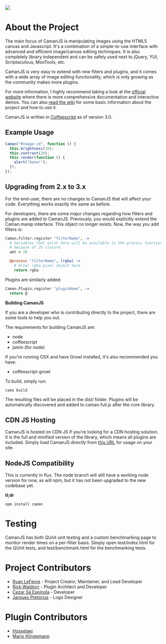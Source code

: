<img src="http://camanjs.com/imgs/logo.png" />

# About the Project

The main focus of CamanJS is manipulating images using the HTML5 canvas and Javascript. It's a combination of a simple-to-use interface with advanced and efficient image/canvas editing techniques. It is also completely library independent and can be safely used next to jQuery, YUI, Scriptaculous, MooTools, etc.

CamanJS is very easy to extend with new filters and plugins, and it comes with a wide array of image editing functionality, which is only growing as the community makes more plugins.

For more information, I highly recommend taking a look at the [official website](http://camanjs.com) where there is more comprehensive documentation and interactive demos. You can also [read the wiki](https://github.com/meltingice/CamanJS/wiki) for some basic information about the project and how to use it.

CamanJS is written in [Coffeescript](http://coffeescript.org) as of version 3.0.

## Example Usage

```js
Caman("#image-id", function () {
  this.brightness(10);
  this.contrast(20);
  this.render(function () {
    alert("Done!");
  });
});
```

## Upgrading from 2.x to 3.x

For the end-user, there are no changes to CamanJS that will affect your code. Everything works exactly the same as before.

For developers, there are some major changes regarding how filters and plugins are added to CamanJS. Previously, you would explicitly extend the Caman.manip interface. This object no longer exists. Now, the way you add filters is:

``` coffeescript
Caman.Filter.register "filterName", ->
  # Variables that exist here will be available in the process function
  # because of JS closure.
  amt = 20

  @process "filterName", (rgba) ->
    # Alter rgba pixel object here
    return rgba
```

Plugins are similarly added:

``` coffeescript
Caman.Plugin.register "pluginName", ->
  return @
```

**Building CamanJS**

If you are a developer who is contributing directly to the project, there are some tools to help you out.

The requirements for building CamanJS are:

* node
* coffeescript
* jsmin (for node)

If you're running OSX and have Growl installed, it's also recommended you have:

* coffeescript-growl

To build, simply run:

```
cake build
```

The resulting files will be placed in the dist/ folder. Plugins will be automatically discovered and added to caman.full.js after the core library.

## CDN JS Hosting

CamanJS is hosted on CDN JS if you're looking for a CDN hosting solution. It is the full and minified version of the library, which means all plugins are included. Simply load CamanJS directly from [this URL](http://ajax.cdnjs.com/ajax/libs/camanjs/2.2/caman.full.min.js) for usage on your site.

## NodeJS Compatibility

This is currently in flux. The node branch will still have a working node version for now, as will npm, but it has not been upgraded to the new codebase yet.

**tl;dr**

```
npm install caman
```

# Testing

CamanJS has both QUnit unit testing and a custom benchmarking page to monitor render times on a per-filter basis.  Simply open test/index.html for the QUnit tests, and test/benchmark.html for the benchmarking tests.

# Project Contributors

* [Ryan LeFevre](http://twitter.com/meltingice) - Project Creator, Maintainer, and Lead Developer
* [Rick Waldron](http://twitter.com/rwaldron) - Plugin Architect and Developer
* [Cezar Sá Espinola](http://twitter.com/cezarsa) - Developer
* [Jarques Pretorius](http://twitter.com/jarques) - Logo Designer

# Plugin Contributors

* [Hosselaer](https://github.com/Hosselaer)
* [Mario Klingemann](http://www.quasimondo.com)

